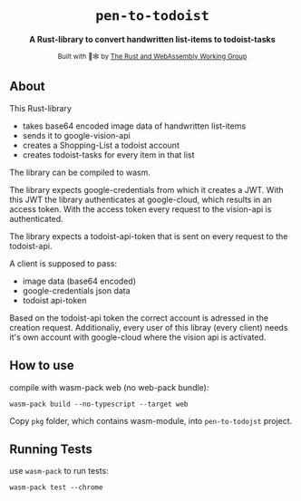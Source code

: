 <div align="center">

  <h1><code>pen-to-todoist</code></h1>

<strong>A Rust-library to convert handwritten list-items to todoist-tasks</strong>

<sub>Built with 🦀🕸 by <a href="https://rustwasm.github.io/">The Rust and WebAssembly Working Group</a></sub>

</div>

## About

This Rust-library

- takes base64 encoded image data of handwritten list-items
- sends it to google-vision-api
- creates a Shopping-List a todoist account
- creates todoist-tasks for every item in that list

The library can be compiled to wasm.

The library expects google-credentials from which it creates a JWT.
With this JWT the library authenticates at google-cloud, which results in an access token.
With the access token every request to the vision-api is authenticated.

The library expects a todoist-api-token that is sent on every request to the todoist-api.

A client is supposed to pass:

- image data (base64 encoded)
- google-credentials json data
- todoist api-token

Based on the todoist-api token the correct account is adressed in the creation request.
Additionaliy, every user of this libray (every client) needs it's own account with google-cloud where the vision api is activated.

## How to use

compile with wasm-pack web (no web-pack bundle):

```
wasm-pack build --no-typescript --target web
```

Copy `pkg` folder, which contains wasm-module, into `pen-to-todojst` project.

## Running Tests

use `wasm-pack` to run tests:

```
wasm-pack test --chrome
```
